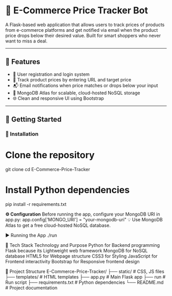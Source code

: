 # 🛒 E-Commerce Price Tracker Bot

A Flask-based web application that allows users to track prices of products from e-commerce platforms and get notified via email when the product price drops below their desired value. Built for smart shoppers who never want to miss a deal.

---

## 📌 Features

- 🔐 User registration and login system
- 🎯 Track product prices by entering URL and target price
- 📬 Email notifications when price matches or drops below your input
- 💾 MongoDB Atlas for scalable, cloud-hosted NoSQL storage
- 🌐 Clean and responsive UI using Bootstrap

---

## 🚀 Getting Started

### 🔧 Installation
# Clone the repository
git clone <repo-url>
cd E-Commerce-Price-Tracker

# Install Python dependencies
pip install -r requirements.txt

**⚙️ Configuration**
Before running the app, configure your MongoDB URI in app.py:
app.config['MONGO_URI'] = "your-mongodb-uri"
💡 Use MongoDB Atlas to get a free cloud-hosted NoSQL database.

▶️ Running the App
./run

🧪 Tech Stack
Technology and Purpose
Python for Backend programming
Flask because its Lightweight web framework
MongoDB for NoSQL database
HTML5 for Webpage structure
CSS3 for Styling
JavaScript for Frontend interactivity
Bootstrap for Responsive frontend design

📁 Project Structure
E-Commerce-Price-Tracker/
├── static/             # CSS, JS files
├── templates/          # HTML templates
├── app.py              # Main Flask app
├── run                 # Run script
├── requirements.txt    # Python dependencies
└── README.md           # Project documentation

